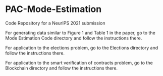 # PAC-Mode-Estimation

Code Repository for a NeurIPS 2021 submission

For generating data similar to Figure 1 and Table 1 in the paper, go to the Mode Estimation Code directory and follow the instructions there.

For application to the elections problem, go to the Elections directory and follow the instructions there.

For application to the smart verification of contracts problem, go to the Blockchain directory and follow the instructions there.
